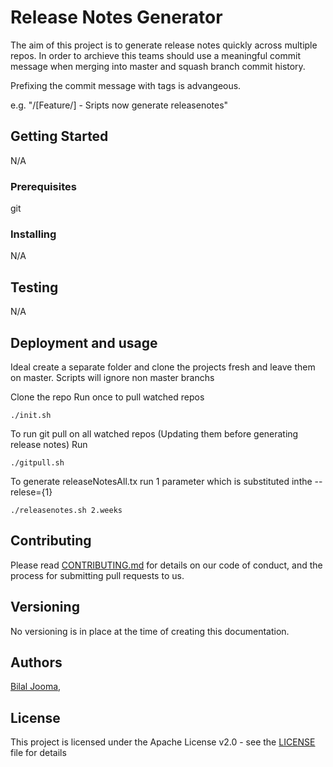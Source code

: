 # Release Notes Generator

The aim of this project is to generate release notes quickly across multiple repos. In order to archieve this teams should use a meaningful commit message when merging into master and squash branch commit history.

Prefixing the commit message with tags is advangeous.

e.g. "/[Feature/] - Sripts now generate releasenotes"

## Getting Started
N/A

### Prerequisites
git

### Installing
N/A

## Testing
N/A

## Deployment and usage

Ideal create a separate folder and clone the projects fresh and leave them on master. Scripts will ignore non master branchs

Clone the repo
Run once to pull watched repos
```console
./init.sh
```

To run git pull on all watched repos (Updating them before generating release notes)
Run 
```console
./gitpull.sh
```

To generate releaseNotesAll.tx
run
1 parameter which is substituted inthe --relese={1}
```console
./releasenotes.sh 2.weeks
```

## Contributing
Please read [CONTRIBUTING.md](https://gist.github.com/PurpleBooth/b24679402957c63ec426) for details on our code of 
conduct, and the process for submitting pull requests to us.

## Versioning
No versioning is in place at the time of creating this documentation.

## Authors
[Bilal Jooma](https://github.com/Buzzglo),

## License
This project is licensed under the Apache License v2.0 - see the 
[LICENSE](https://github.com/absa-subatomic/gluon/blob/Update-readme.md/LICENSE) file for details